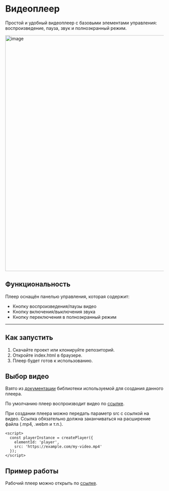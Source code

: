# Видеоплеер

Простой и удобный видеоплеер с базовыми элементами управления: воспроизведение, пауза, звук и полноэкранный режим.

<img width="995" height="747" alt="image" src="https://github.com/user-attachments/assets/ef77b623-a602-4f17-b05c-0ff19b195758" />


## Функциональность

Плеер оснащён панелью управления, которая содержит:

- Кнопку воспроизведения/паузы видео
- Кнопку включения/выключения звука
- Кнопку переключения в полноэкранный режим


---

## Как запустить
1. Скачайте проект или клонируйте репозиторий.
2. Откройте index.html в браузере.
3. Плеер будет готов к использованию.

## Выбор видео
Взято из [документации](https://github.com/devmanorg/video-player-jslib/blob/master/README.md) библиотеки используемой для создания данного плеера.

По умолчанию плеер воспроизводит видео по [ссылке](https://al-evst.github.io/video-player/).
 
При создании плеера можно передать параметр src с ссылкой на видео.
Ссылка обязательно должна заканчиваться на расширение файла (.mp4, .webm и т.п.).
```
<script>
  const playerInstance = createPlayer({
    elementId: 'player',
    src: 'https://example.com/my-video.mp4'
  });
</script>
```
## Пример работы
Рабочий плеер можно открыть по [ссылке](https://al-evst.github.io/video-player).
